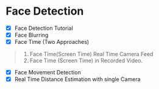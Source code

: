 # Face Detection

- [x] Face Detection Tutorial
- [x] Face Blurring
- [x] Face Time (Two Approaches)

> 1. Face Time(Screen Time) Real Time Camera Feed
> 2. Face Time (Screen Time) in  Recorded Video.

- [x] Face Movement Detection
- [x] Real Time Distance Estimation with single Camera
